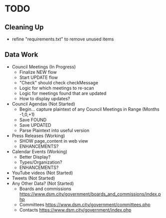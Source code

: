 # TODO

## Cleaning Up

- refine "requirements.txt" to remove unused items

## Data Work

- Council Meetings (In Progress)
  - Finalize NEW flow
  - Start UPDATE flow
  - "Check" should check checkMessage
  - Logic for which meetings to re-scan
  - Logic for meetings found that are updated
  - How to display updates?
- Council Agendas (Not Started)
  - Begin... capture plaintext of any Council Meetings in Range (Months -1,0,+1)
  - Save FOUND
  - Save UPDATED
  - Parse Plaintext into useful version
- Press Releases (Working)
  - SHOW page_content in web view
  - ENHANCEMENTS?
- Calendar Events (Working)
  - Better Display? 
  - Types/Organization? 
  - ENHANCEMENTS?
- YouTube videos (Not Started)
- Tweets (Not Started)
- Any Other Data? (Not Started)
  - Boards and commissions https://www.dsm.city/government/boards_and_commissions/index.php
  - Committees https://www.dsm.city/government/committees.php
  - Contacts https://www.dsm.city/government/index.php
